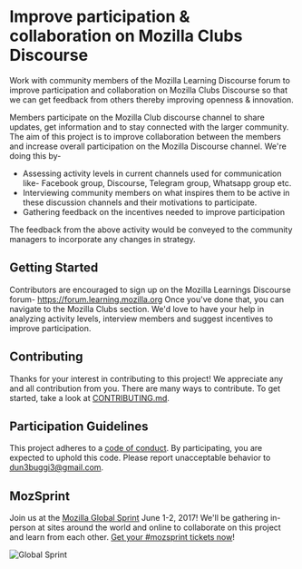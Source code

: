 # Improve participation & collaboration on Mozilla Clubs Discourse

Work with community members of the Mozilla Learning Discourse forum to improve participation and collaboration on Mozilla Clubs Discourse so that we can get feedback from others thereby improving openness & innovation.

Members participate on the Mozilla Club discourse channel to share updates, get information and to stay connected with the larger community. The aim of this project is to improve collaboration between the members and increase overall participation on the Mozilla Discourse channel. We're doing this by- 
- Assessing activity levels in current channels used for communication like- Facebook group, Discourse, Telegram group, Whatsapp group etc. 
- Interviewing community members on what inspires them to be active in these discussion channels and their motivations to participate.
- Gathering feedback on the incentives needed to improve participation

The feedback from the above activity would be conveyed to the community managers to incorporate any changes in strategy.

## Getting Started

Contributors are encouraged to sign up on the Mozilla Learnings Discourse forum- https://forum.learning.mozilla.org Once you've done that, you can navigate to the Mozilla Clubs section. We'd love to have your help in analyzing activity levels, interview members and suggest incentives to improve participation.


## Contributing

Thanks for your interest in contributing to this project! We appreciate any and all contribution from you. 
There are many ways to contribute. To get started, take a look at [CONTRIBUTING.md](CONTRIBUTING.md).

## Participation Guidelines

This project adheres to a [code of conduct](CODE_OF_CONDUCT.md). By participating, you are expected to uphold this code. Please report unacceptable behavior to dun3buggi3@gmail.com.

## MozSprint

Join us at the [Mozilla Global Sprint](http://mozilla.github.io/global-sprint/) June 1-2, 2017! We'll be gathering in-person at sites around the world and online to collaborate on this project and learn from each other. [Get your #mozsprint tickets now](http://mozilla.github.io/global-sprint/)!

![Global Sprint](https://cloud.githubusercontent.com/assets/617994/24632585/b2b07dcc-1892-11e7-91cf-f9e473187cf7.png)
